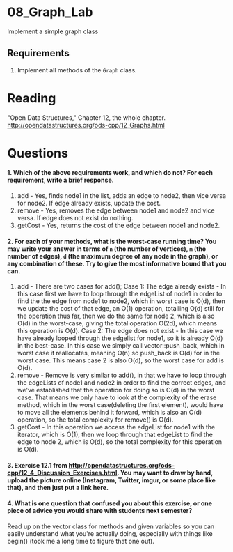 08_Graph_Lab
============

Implement a simple graph class

Requirements
------------

1. Implement all methods of the `Graph` class.

Reading
=======
"Open Data Structures," Chapter 12, the whole chapter. http://opendatastructures.org/ods-cpp/12_Graphs.html

Questions
=========

#### 1. Which of the above requirements work, and which do not? For each requirement, write a brief response.

1. add - Yes, finds node1 in the list, adds an edge to node2, then vice versa for node2. If edge already exists, update the cost.
2. remove - Yes, removes the edge between node1 and node2 and vice versa. If edge does not exist do nothing.
3. getCost - Yes, returns the cost of the edge between node1 and node2.

#### 2. For each of your methods, what is the worst-case running time? You may write your answer in terms of `n` (the number of vertices), `m` (the number of edges), `d` (the maximum degree of any node in the graph), or any combination of these. Try to give the most informative bound that you can.

1. add - There are two cases for add();
Case 1: The edge already exists - In this case first we have to loop through the edgeList of node1 in order to find the the edge from node1 to node2, which in worst case is O(d), then we update the cost of that edge, an O(1) operation, totalling O(d) still for the operation thus far, then we do the same for node 2, which is also O(d) in the worst-case, giving the total operation O(2d), which means this operation is O(d).
Case 2: The edge does not exist - In this case we have already looped through the edgelist for node1, so it is already O(d) in the best-case. In this case we simply call vector::push_back, which in worst case it reallocates, meaning O(n) so push_back is O(d) for in the worst case. This means case 2 is also O(d), so the worst case for add is O(d).
2. remove - Remove is very similar to add(), in that we have to loop through the edgeLists of node1 and node2 in order to find the correct edges, and we've established that the operation for doing so is O(d) in the worst case. That means we only have to look at the complexity of the erase method, which in the worst case(deleting the first element), would have to move all the elements behind it forward, which is also an O(d) operation, so the total complexity for remove() is O(d).
3. getCost - In this operation we access the edgeList for node1 with the iterator, which is O(1), then we loop through that edgeList to find the edge to node 2, which is O(d), so the total complexity for this operation is O(d).



#### 3. Exercise 12.1 from http://opendatastructures.org/ods-cpp/12_4_Discussion_Exercises.html. You may want to draw by hand, upload the picture online (Instagram, Twitter, imgur, or some place like that), and then just put a link here.

#### 4. What is one question that confused you about this exercise, or one piece of advice you would share with students next semester?

Read up on the vector class for methods and given variables so you can easily understand what you're actually doing, especially with things like begin() (took me a long time to figure that one out).